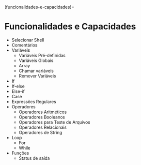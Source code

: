 (funcionalidades-e-capacidades)=
        
# Funcionalidades e Capacidades

- Selecionar Shell
- Comentários
- Variáveis
  - Variáveis Pré-definidas
  - Variáveis Globais
  - Array
  - Chamar variáveis
  - Remover Variáveis
- If
- If-else
- Else-if
- Case
- Expressões Regulares
- Operadores
  - Operadores Aritméticos
  - Operadores Booleanos
  - Operadores para Teste de Arquivos
  - Operadores Relacionais
  - Operadores de String
- Loop
  - For
  - While
- Funções
  - Status de saída
